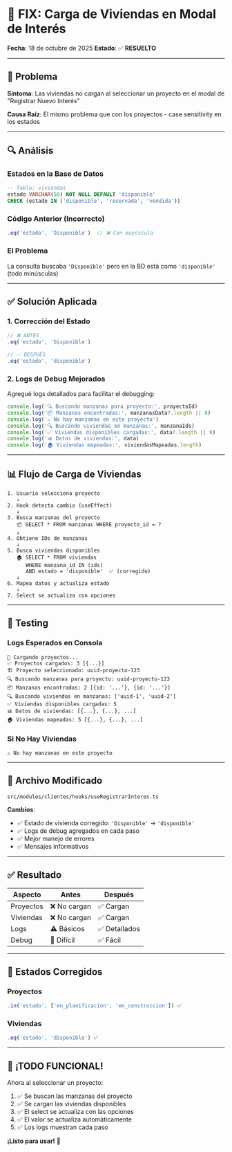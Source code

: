 # 🔧 FIX: Carga de Viviendas en Modal de Interés

**Fecha**: 18 de octubre de 2025
**Estado**: ✅ **RESUELTO**

---

## 🐛 Problema

**Síntoma**: Las viviendas no cargan al seleccionar un proyecto en el modal de "Registrar Nuevo Interés"

**Causa Raíz**: El mismo problema que con los proyectos - case sensitivity en los estados

---

## 🔍 Análisis

### Estados en la Base de Datos
```sql
-- Tabla: viviendas
estado VARCHAR(50) NOT NULL DEFAULT 'disponible'
CHECK (estado IN ('disponible', 'reservada', 'vendida'))
```

### Código Anterior (Incorrecto)
```typescript
.eq('estado', 'Disponible')  // ❌ Con mayúscula
```

### El Problema
La consulta buscaba `'Disponible'` pero en la BD está como `'disponible'` (todo minúsculas)

---

## ✅ Solución Aplicada

### 1. **Corrección del Estado**
```typescript
// ❌ ANTES
.eq('estado', 'Disponible')

// ✅ DESPUÉS
.eq('estado', 'disponible')
```

### 2. **Logs de Debug Mejorados**
Agregué logs detallados para facilitar el debugging:

```typescript
console.log('🔍 Buscando manzanas para proyecto:', proyectoId)
console.log('📦 Manzanas encontradas:', manzanasData?.length || 0)
console.log('⚠️ No hay manzanas en este proyecto')
console.log('🔍 Buscando viviendas en manzanas:', manzanaIds)
console.log('✅ Viviendas disponibles cargadas:', data?.length || 0)
console.log('📊 Datos de viviendas:', data)
console.log('🏠 Viviendas mapeadas:', viviendasMapeadas.length)
```

---

## 📊 Flujo de Carga de Viviendas

```
1. Usuario selecciona proyecto
   ↓
2. Hook detecta cambio (useEffect)
   ↓
3. Busca manzanas del proyecto
   📦 SELECT * FROM manzanas WHERE proyecto_id = ?
   ↓
4. Obtiene IDs de manzanas
   ↓
5. Busca viviendas disponibles
   🏠 SELECT * FROM viviendas
      WHERE manzana_id IN (ids)
      AND estado = 'disponible'  ✅ (corregido)
   ↓
6. Mapea datos y actualiza estado
   ↓
7. Select se actualiza con opciones
```

---

## 🧪 Testing

### Logs Esperados en Consola

```
🔄 Cargando proyectos...
✅ Proyectos cargados: 3 [{...}]
🏗️ Proyecto seleccionado: uuid-proyecto-123
🔍 Buscando manzanas para proyecto: uuid-proyecto-123
📦 Manzanas encontradas: 2 [{id: '...'}, {id: '...'}]
🔍 Buscando viviendas en manzanas: ['uuid-1', 'uuid-2']
✅ Viviendas disponibles cargadas: 5
📊 Datos de viviendas: [{...}, {...}, ...]
🏠 Viviendas mapeadas: 5 [{...}, {...}, ...]
```

### Si No Hay Viviendas

```
⚠️ No hay manzanas en este proyecto
```

---

## 📁 Archivo Modificado

```
src/modules/clientes/hooks/useRegistrarInteres.ts
```

**Cambios**:
- ✅ Estado de vivienda corregido: `'Disponible'` → `'disponible'`
- ✅ Logs de debug agregados en cada paso
- ✅ Mejor manejo de errores
- ✅ Mensajes informativos

---

## ✅ Resultado

| **Aspecto** | **Antes** | **Después** |
|-------------|-----------|-------------|
| Proyectos | ❌ No cargan | ✅ Cargan |
| Viviendas | ❌ No cargan | ✅ Cargan |
| Logs | ⚠️ Básicos | ✅ Detallados |
| Debug | 🤷 Difícil | ✅ Fácil |

---

## 🎯 Estados Corregidos

### Proyectos
```typescript
.in('estado', ['en_planificacion', 'en_construccion']) ✅
```

### Viviendas
```typescript
.eq('estado', 'disponible') ✅
```

---

## 🚀 **¡TODO FUNCIONAL!**

Ahora al seleccionar un proyecto:
1. ✅ Se buscan las manzanas del proyecto
2. ✅ Se cargan las viviendas disponibles
3. ✅ El select se actualiza con las opciones
4. ✅ El valor se actualiza automáticamente
5. ✅ Los logs muestran cada paso

**¡Listo para usar!** 🎉
